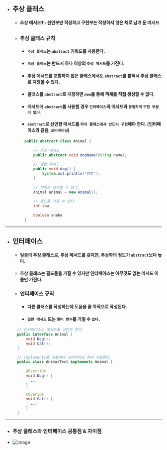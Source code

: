 - ## 추상 클래스
  - #### 추상 메서드❓ : 선언부만 작성하고 구현부는 작성하지 않은 채로 남겨 둔 메서드
  - ### 추상 클래스 규칙
    - #### `추상 클래스`는 `abstract` 키워드를 사용한다.
    - #### `추상 클래스`는 반드시 하나 이상의 `추상 메서드`를 가진다.
    - #### 추상 메서드를 포함하지 않은 클래스에서도 `abstract`를 붙혀서 추상 클래스로 지정할 수 있다.
    - #### 클래스를 `abstract`로 지정하면 `new`를 통해 객체를 직접 생성할 수 없다.
    - #### 메서드에 `abstract`를 사용할 경우 `인터페이스`의 메서드와 `동일하게` `구현 부분이 없다.`
    - #### `abstract`로 선언한 메서드를 `자식 클래스에서 반드시 구현`해야 한다. (인터페이스와 같음, `오버라이딩`)
    ``` java
      public abstract class Animal {
      
          // 추상 메서드
          public abstract void dogName(String name);
          
          // 일반 메서드
          public void dog() {
              System.out.println("멍멍");
          }
          
          // 객체로 생성할 수 없다.
          Animal animal = new Animal();
          
          // 필드를 가질 수 있다.
          int cow;
          
          boolean snake
      }
    ```
---------
- ## 인터페이스
  - #### 일종의 추상 클래스로, 추상 메서드를 갖지만, 추상화의 정도가 `abstract`보다 높다.
  - #### 추상 클래스는 필드들을 가질 수 있지만 인터페이스는 아무것도 없는 메서드 이름만 가진다.
  - ### 인터페이스 규칙
    - #### 다른 클래스를 작성하는데 도움을 줄 목적으로 작성된다.
    - #### `일반 메서드` 또는 `멤버 변수`를 가질 수 `없다.`
  ``` java
    // 인터페이스는 메서드를 선언만 한다.
    public interface Animal {
        void Dog();
        void Cat();
    }
  ```
  ``` java
    // implements를 사용하여 오버라이딩 하여 사용한다.
    public class AnimalTest implements Animal {
        
        @Override
        void Dog() {
          ...
        }
        
        @Overide
        void Cat() {
          ...
        }
    }
  ```
------
  - ### 추상 클래스와 인터페이스 공통점 & 차이점
  - ![image](https://user-images.githubusercontent.com/35948339/143462793-f0e3f1e4-96b8-4734-a606-6c652e35b89e.png)
